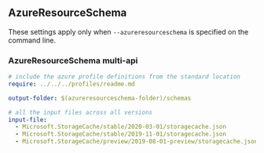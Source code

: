 ## AzureResourceSchema

These settings apply only when `--azureresourceschema` is specified on the command line.

### AzureResourceSchema multi-api

``` yaml $(azureresourceschema) && $(multiapi)
# include the azure profile definitions from the standard location
require: ../../../profiles/readme.md

output-folder: $(azureresourceschema-folder)/schemas

# all the input files across all versions
input-file:
  - Microsoft.StorageCache/stable/2020-03-01/storagecache.json
  - Microsoft.StorageCache/stable/2019-11-01/storagecache.json
  - Microsoft.StorageCache/preview/2019-08-01-preview/storagecache.json

```